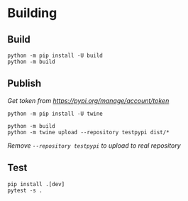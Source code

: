 # Building

## Build

```console
python -m pip install -U build
python -m build
```

## Publish

_Get token from https://pypi.org/manage/account/token_

```console
python -m pip install -U twine

python -m build
python -m twine upload --repository testpypi dist/*
```

_Remove `--repository testpypi` to upload to real repository_

## Test

```console
pip install .[dev]
pytest -s .
```